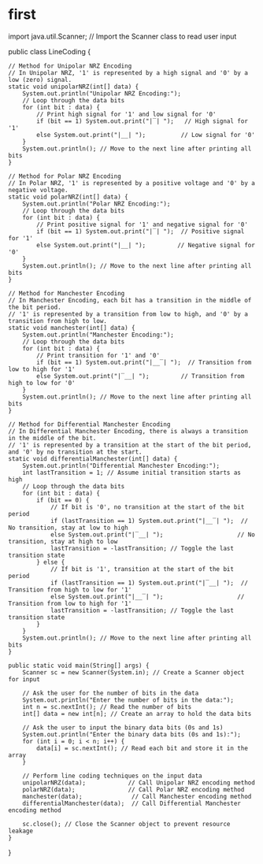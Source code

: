 # first
import java.util.Scanner; // Import the Scanner class to read user input

public class LineCoding {
    
    // Method for Unipolar NRZ Encoding
    // In Unipolar NRZ, '1' is represented by a high signal and '0' by a low (zero) signal.
    static void unipolarNRZ(int[] data) {
        System.out.println("Unipolar NRZ Encoding:");
        // Loop through the data bits
        for (int bit : data) {
            // Print high signal for '1' and low signal for '0'
            if (bit == 1) System.out.print("|‾| ");   // High signal for '1'
            else System.out.print("|__| ");          // Low signal for '0'
        }
        System.out.println(); // Move to the next line after printing all bits
    }

    // Method for Polar NRZ Encoding
    // In Polar NRZ, '1' is represented by a positive voltage and '0' by a negative voltage.
    static void polarNRZ(int[] data) {
        System.out.println("Polar NRZ Encoding:");
        // Loop through the data bits
        for (int bit : data) {
            // Print positive signal for '1' and negative signal for '0'
            if (bit == 1) System.out.print("|‾| ");  // Positive signal for '1'
            else System.out.print("|__| ");         // Negative signal for '0'
        }
        System.out.println(); // Move to the next line after printing all bits
    }

    // Method for Manchester Encoding
    // In Manchester Encoding, each bit has a transition in the middle of the bit period.
    // '1' is represented by a transition from low to high, and '0' by a transition from high to low.
    static void manchester(int[] data) {
        System.out.println("Manchester Encoding:");
        // Loop through the data bits
        for (int bit : data) {
            // Print transition for '1' and '0'
            if (bit == 1) System.out.print("|__‾| ");  // Transition from low to high for '1'
            else System.out.print("|‾__| ");         // Transition from high to low for '0'
        }
        System.out.println(); // Move to the next line after printing all bits
    }

    // Method for Differential Manchester Encoding
    // In Differential Manchester Encoding, there is always a transition in the middle of the bit.
    // '1' is represented by a transition at the start of the bit period, and '0' by no transition at the start.
    static void differentialManchester(int[] data) {
        System.out.println("Differential Manchester Encoding:");
        int lastTransition = 1; // Assume initial transition starts as high
        // Loop through the data bits
        for (int bit : data) {
            if (bit == 0) {
                // If bit is '0', no transition at the start of the bit period
                if (lastTransition == 1) System.out.print("|__‾| ");  // No transition, stay at low to high
                else System.out.print("|‾__| ");                     // No transition, stay at high to low
                lastTransition = -lastTransition; // Toggle the last transition state
            } else {
                // If bit is '1', transition at the start of the bit period
                if (lastTransition == 1) System.out.print("|‾__| ");  // Transition from high to low for '1'
                else System.out.print("|__‾| ");                     // Transition from low to high for '1'
                lastTransition = -lastTransition; // Toggle the last transition state
            }
        }
        System.out.println(); // Move to the next line after printing all bits
    }

    public static void main(String[] args) {
        Scanner sc = new Scanner(System.in); // Create a Scanner object for input
        
        // Ask the user for the number of bits in the data
        System.out.println("Enter the number of bits in the data:");
        int n = sc.nextInt(); // Read the number of bits
        int[] data = new int[n]; // Create an array to hold the data bits

        // Ask the user to input the binary data bits (0s and 1s)
        System.out.println("Enter the binary data bits (0s and 1s):");
        for (int i = 0; i < n; i++) {
            data[i] = sc.nextInt(); // Read each bit and store it in the array
        }

        // Perform line coding techniques on the input data
        unipolarNRZ(data);            // Call Unipolar NRZ encoding method
        polarNRZ(data);               // Call Polar NRZ encoding method
        manchester(data);              // Call Manchester encoding method
        differentialManchester(data);  // Call Differential Manchester encoding method
        
        sc.close(); // Close the Scanner object to prevent resource leakage
    }
}
